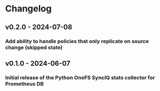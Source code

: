 # Changelog

## v0.2.0 - 2024-07-08

### Add ability to handle policies that only replicate on source change (skipped state)

## v0.1.0 - 2024-06-07

### Initial release of the Python OneFS SyncIQ stats collector for Prometheus DB
